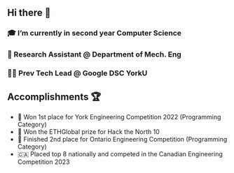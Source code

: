 ## Hi there 👋

### 🎓 I’m currently in second year Computer Science 
### 🔬 Research Assistant @ Department of Mech. Eng
### 👨‍💻 Prev Tech Lead @ Google DSC YorkU

## Accomplishments 🏆

- 🥇 Won 1st place for York Engineering Competition 2022 (Programming Category)
- 🥇 Won the ETHGlobal prize for Hack the North 10
- 🥈 Finished 2nd place for Ontario Engineering Competition (Programming Category)
- 🇨🇦 Placed top 8 nationally and competed in the Canadian Engineering Competition 2023
